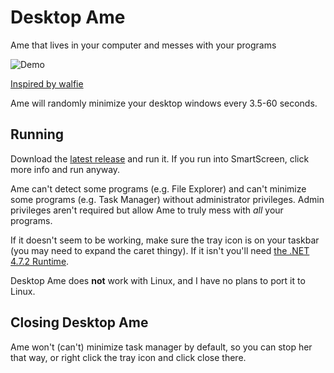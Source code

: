 # Desktop Ame
Ame that lives in your computer and messes with your programs

![Demo](https://github.com/sudo-carson/desktop-ame/raw/master/DesktopAme.GIF)

[Inspired by walfie](https://twitter.com/walfieee/status/1387243492758495235)

Ame will randomly minimize your desktop windows every 3.5-60 seconds.

## Running
Download the [latest release](https://github.com/sudo-carson/desktop-ame/releases/latest) and run it. If you run into SmartScreen, click more info and run anyway.

Ame can't detect some programs (e.g. File Explorer) and can't minimize some programs (e.g. Task Manager) without administrator privileges. Admin privileges aren't required but allow Ame to truly mess with *all* your programs.

If it doesn't seem to be working, make sure the tray icon is on your taskbar (you may need to expand the caret thingy). If it isn't you'll need [the .NET 4.7.2 Runtime](https://dotnet.microsoft.com/download/dotnet-framework/net472).

Desktop Ame does **not** work with Linux, and I have no plans to port it to Linux.

## Closing Desktop Ame
Ame won't (can't) minimize task manager by default, so you can stop her that way, or right click the tray icon and click close there.
